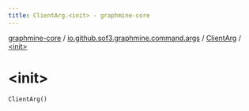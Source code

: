 ```yaml
---
title: ClientArg.<init> - graphmine-core
---
```


[graphmine-core](../../index.html) / [io.github.sof3.graphmine.command.args](../index.html) / [ClientArg](index.html) / [&lt;init&gt;](./-init-.html)

# &lt;init&gt;

`ClientArg()`